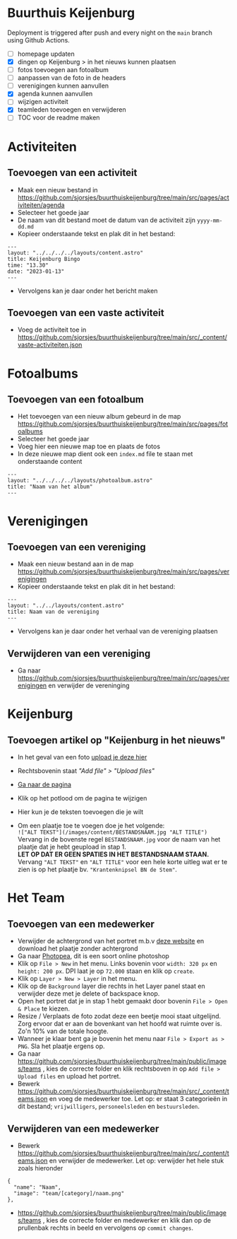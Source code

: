 # Buurthuis Keijenburg

Deployment is triggered after push and every night on the `main` branch using Github Actions.

-   [ ] homepage updaten
-   [x] dingen op Keijenburg > in het nieuws kunnen plaatsen
-   [ ] fotos toevoegen aan fotoalbum
-   [ ] aanpassen van de foto in de headers
-   [ ] verenigingen kunnen aanvullen
-   [x] agenda kunnen aanvullen
-   [ ] wijzigen activiteit
-   [x] teamleden toevoegen en verwijderen
-   [ ] TOC voor de readme maken

# Activiteiten

## Toevoegen van een activiteit

-   Maak een nieuw bestand in https://github.com/sjorsjes/buurthuiskeijenburg/tree/main/src/pages/activiteiten/agenda
-   Selecteer het goede jaar
-   De naam van dit bestand moet de datum van de activiteit zijn `yyyy-mm-dd.md`
-   Kopieer onderstaande tekst en plak dit in het bestand:

```
---
layout: "../../../../layouts/content.astro"
title: Keijenburg Bingo
time: "13.30"
date: "2023-01-13"
---
```

-   Vervolgens kan je daar onder het bericht maken

## Toevoegen van een vaste activiteit

-   Voeg de activiteit toe in https://github.com/sjorsjes/buurthuiskeijenburg/tree/main/src/_content/vaste-activiteiten.json

# Fotoalbums

## Toevoegen van een fotoalbum

-   Het toevoegen van een nieuw album gebeurd in de map https://github.com/sjorsjes/buurthuiskeijenburg/tree/main/src/pages/fotoalbums
-   Selecteer het goede jaar
-   Voeg hier een nieuwe map toe en plaats de fotos
-   In deze nieuwe map dient ook een `index.md` file te staan met onderstaande content

```
---
layout: "../../../../layouts/photoalbum.astro"
title: "Naam van het album"
---
```

# Verenigingen

## Toevoegen van een vereniging

-   Maak een nieuw bestand aan in de map https://github.com/sjorsjes/buurthuiskeijenburg/tree/main/src/pages/verenigingen
-   Kopieer onderstaande tekst en plak dit in het bestand:

```
---
layout: "../../layouts/content.astro"
title: Naam van de vereniging
---
```

-   Vervolgens kan je daar onder het verhaal van de vereniging plaatsen

## Verwijderen van een vereniging

-   Ga naar https://github.com/sjorsjes/buurthuiskeijenburg/tree/main/src/pages/verenigingen en verwijder de vereninging

# Keijenburg

## Toevoegen artikel op "Keijenburg in het nieuws"

-   In het geval van een foto [upload je deze hier](https://github.com/sjorsjes/buurthuiskeijenburg/tree/main/public/images)
-   Rechtsbovenin staat _"Add file" > "Upload files"_

-   [Ga naar de pagina](https://github.com/sjorsjes/buurthuiskeijenburg/tree/main/src/pages/keijenburg/in-het-nieuws.md)
-   Klik op het potlood om de pagina te wijzigen
-   Hier kun je de teksten toevoegen die je wilt
-   Om een plaatje toe te voegen doe je het volgende:  
    `!["ALT TEKST"](/images/content/BESTANDSNAAM.jpg "ALT TITLE")`  
    Vervang in de bovenste regel `BESTANDSNAAM.jpg` voor de naam van het plaatje dat je hebt geupload in stap 1.  
    **LET OP DAT ER GEEN SPATIES IN HET BESTANDSNAAM STAAN.**  
    Vervang `"ALT TEKST"` en `"ALT TITLE"` voor een hele korte uitleg wat er te zien is op het plaatje bv. `"Krantenknipsel BN de Stem"`.

# Het Team

## Toevoegen van een medewerker

-   Verwijder de achtergrond van het portret m.b.v [deze website](https://www.remove.bg/) en download het plaatje zonder achtergrond
-   Ga naar [Photopea](https://www.photopea.com/), dit is een soort online photoshop
-   Klik op `File > New` in het menu. Links bovenin voor `width: 320 px` en `height: 200 px`. DPI laat je op `72.000` staan en klik op `create`.
-   Klik op `Layer > New > Layer` in het menu.
-   Klik op de `Background` layer die rechts in het Layer panel staat en verwijder deze met je delete of backspace knop.
-   Open het portret dat je in stap 1 hebt gemaakt door bovenin `File > Open & Place` te kiezen.
-   Resize / Verplaats de foto zodat deze een beetje mooi staat uitgelijnd. Zorg ervoor dat er aan de bovenkant van het hoofd wat ruimte over is. Zo'n 10% van de totale hoogte.
-   Wanneer je klaar bent ga je bovenin het menu naar `File > Export as > PNG`. Sla het plaatje ergens op.
-   Ga naar https://github.com/sjorsjes/buurthuiskeijenburg/tree/main/public/images/teams , kies de correcte folder en klik rechtsboven in op `Add file > Upload files` en upload het portret.
-   Bewerk https://github.com/sjorsjes/buurthuiskeijenburg/tree/main/src/_content/teams.json en voeg de medewerker toe. Let op: er staat 3 categorieën in dit bestand; `vrijwilligers`, `personeelsleden` en `bestuursleden`.

## Verwijderen van een medewerker

-   Bewerk https://github.com/sjorsjes/buurthuiskeijenburg/tree/main/src/_content/teams.json en verwijder de medewerker. Let op: verwijder het hele stuk zoals hieronder

```
{
  "name": "Naam",
  "image": "team/[category]/naam.png"
},
```

-   https://github.com/sjorsjes/buurthuiskeijenburg/tree/main/public/images/teams , kies de correcte folder en medewerker en klik dan op de prullenbak rechts in beeld en vervolgens op `commit changes`.
